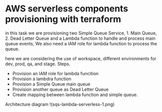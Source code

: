 # AWS serverless components provisioning with terraform

in this task we are provisioning two Simple Queue Service, 1. Main Queue, 2. Dead Letter Queue
and a Lambda function to handle and process main queue events, We also need a IAM role for lambda
function to process the queue.

here we are considering the use of workspace, different environments for dev, prod, qa, and stage.
Steps.
- Provision an IAM role for lambda funcition
- Provision a lambdra function
- Provision a Simple Queue main queue
- Provision another queue as Dead Letter Queue
- Create mapping between lambda function and simple queue.

Architecture diagram
!(sqs-lambda-serverless-1.png)
